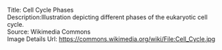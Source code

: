 Title: Cell Cycle Phases\
Description:Illustration depicting different phases of the eukaryotic cell cycle.\
Source: Wikimedia Commons\
Image Details Url: https://commons.wikimedia.org/wiki/File:Cell_Cycle.jpg